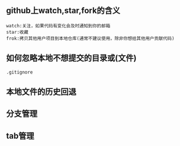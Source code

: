 ## github上watch,star,fork的含义

    watch:关注，如果代码有变化会及时通知到你的邮箱
    star:收藏
    frok:拷贝其他用户项目到本地仓库(通常不建议使用，除非你想给其他用户贡献代码)

## 如何忽略本地不想提交的目录或(文件)
    
    .gitignore
## 本地文件的历史回退



## 分支管理


## tab管理